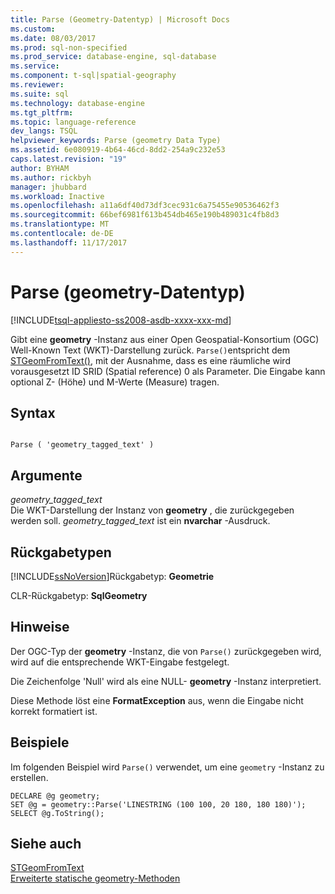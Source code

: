 ```yaml
---
title: Parse (Geometry-Datentyp) | Microsoft Docs
ms.custom: 
ms.date: 08/03/2017
ms.prod: sql-non-specified
ms.prod_service: database-engine, sql-database
ms.service: 
ms.component: t-sql|spatial-geography
ms.reviewer: 
ms.suite: sql
ms.technology: database-engine
ms.tgt_pltfrm: 
ms.topic: language-reference
dev_langs: TSQL
helpviewer_keywords: Parse (geometry Data Type)
ms.assetid: 6e080919-4b64-46cd-8dd2-254a9c232e53
caps.latest.revision: "19"
author: BYHAM
ms.author: rickbyh
manager: jhubbard
ms.workload: Inactive
ms.openlocfilehash: a11a6df40d73df3cec931c6a75455e90536462f3
ms.sourcegitcommit: 66bef6981f613b454db465e190b489031c4fb8d3
ms.translationtype: MT
ms.contentlocale: de-DE
ms.lasthandoff: 11/17/2017
---
```

# <a name="parse-geometry-data-type"></a>Parse (geometry-Datentyp)
[!INCLUDE[tsql-appliesto-ss2008-asdb-xxxx-xxx-md](../../includes/tsql-appliesto-ss2008-asdb-xxxx-xxx-md.md)]

Gibt eine **geometry** -Instanz aus einer Open Geospatial-Konsortium (OGC) Well-Known Text (WKT)-Darstellung zurück. `Parse()`entspricht dem [STGeomFromText()](../../t-sql/spatial-geometry/parse-geometry-data-type.md), mit der Ausnahme, dass es eine räumliche wird vorausgesetzt ID SRID (Spatial reference) 0 als Parameter. Die Eingabe kann optional Z- (Höhe) und M-Werte (Measure) tragen.
  
## <a name="syntax"></a>Syntax  
  
```  
  
Parse ( 'geometry_tagged_text' )  
```  
  
## <a name="arguments"></a>Argumente  
 *geometry_tagged_text*  
 Die WKT-Darstellung der Instanz von **geometry** , die zurückgegeben werden soll. *geometry_tagged_text* ist ein **nvarchar** -Ausdruck.  
  
## <a name="return-types"></a>Rückgabetypen  
 [!INCLUDE[ssNoVersion](../../includes/ssnoversion-md.md)]Rückgabetyp: **Geometrie**  
  
 CLR-Rückgabetyp: **SqlGeometry**  
  
## <a name="remarks"></a>Hinweise  
 Der OGC-Typ der **geometry** -Instanz, die von `Parse()` zurückgegeben wird, wird auf die entsprechende WKT-Eingabe festgelegt.  
  
 Die Zeichenfolge 'Null' wird als eine NULL- **geometry** -Instanz interpretiert.  
  
 Diese Methode löst eine **FormatException** aus, wenn die Eingabe nicht korrekt formatiert ist.  
  
## <a name="examples"></a>Beispiele  
 Im folgenden Beispiel wird `Parse()` verwendet, um eine `geometry` -Instanz zu erstellen.  
  
```  
DECLARE @g geometry;   
SET @g = geometry::Parse('LINESTRING (100 100, 20 180, 180 180)');  
SELECT @g.ToString();  
```  
  
## <a name="see-also"></a>Siehe auch  
 [STGeomFromText](../../t-sql/spatial-geometry/parse-geometry-data-type.md)   
 [Erweiterte statische geometry-Methoden](../../t-sql/spatial-geometry/extended-static-geometry-methods.md)  
  
  


